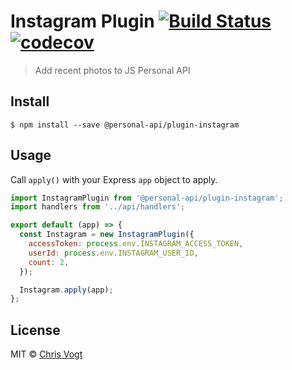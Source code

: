 # Instagram Plugin [![Build Status](https://travis-ci.org/personal-api/plugin-instagram.svg?branch=master)](https://travis-ci.org/personal-api/plugin-instagram) [![codecov](https://codecov.io/gh/personal-api/plugin-instagram/branch/master/graph/badge.svg)](https://codecov.io/gh/personal-api/plugin-instagram?branch=master)

> Add recent photos to JS Personal API


## Install

```
$ npm install --save @personal-api/plugin-instagram
```


## Usage

Call `apply()` with your Express `app` object to apply.

```js
import InstagramPlugin from '@personal-api/plugin-instagram';
import handlers from '../api/handlers';

export default (app) => {
  const Instagram = new InstagramPlugin({
    accessToken: process.env.INSTAGRAM_ACCESS_TOKEN,
    userId: process.env.INSTAGRAM_USER_ID,
    count: 2,
  });

  Instagram.apply(app);
};
```


## License

MIT © [Chris Vogt](https://www.chrisvogt.me)
